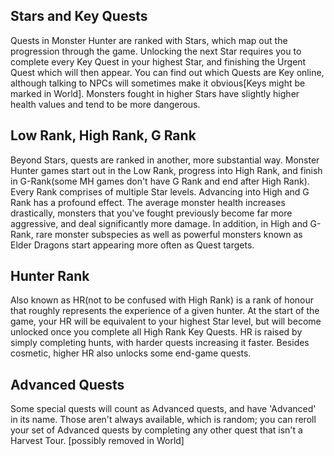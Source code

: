 ## Stars and Key Quests
Quests in Monster Hunter are ranked with Stars, which map out the progression through the game. Unlocking the next Star requires you to complete every Key Quest in your highest Star, and finishing the Urgent Quest which will then appear. You can find out which Quests are Key online, although talking to NPCs will sometimes make it obvious[Keys might be marked in World].
Monsters fought in higher Stars have slightly higher health values and tend to be more dangerous.


## Low Rank, High Rank, G Rank
Beyond Stars, quests are ranked in another, more substantial way. Monster Hunter games start out in the Low Rank, progress into High Rank, and finish in G-Rank(some MH games don't have G Rank and end after High Rank). Every Rank comprises of multiple Star levels.
Advancing into High and G Rank has a profound effect. The average monster health increases drastically, monsters that you've fought previously become far more aggressive, and deal significantly more damage. In addition, in High and G-Rank, rare monster subspecies as well as powerful monsters known as Elder Dragons start appearing more often as Quest targets.


## Hunter Rank
Also known as HR(not to be confused with High Rank) is a rank of honour that roughly represents the experience of a given hunter. At the start of the game, your HR will be equivalent to your highest Star level, but will become unlocked once you complete all High Rank Key Quests. HR is raised by simply completing hunts, with harder quests increasing it faster. Besides cosmetic, higher HR also unlocks some end-game quests.


## Advanced Quests
Some special quests will count as Advanced quests, and have 'Advanced' in its name. Those aren't always available, which is random; you can reroll your set of Advanced quests by completing any other quest that isn't a Harvest Tour. [possibly removed in World]
